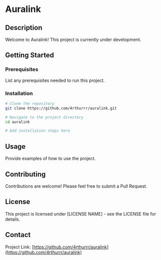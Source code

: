 # Auralink

## Description

Welcome to Auralink! This project is currently under development.

## Getting Started

### Prerequisites

List any prerequisites needed to run this project.

### Installation

```bash
# Clone the repository
git clone https://github.com/4rthurrr/auralink.git

# Navigate to the project directory
cd auralink

# Add installation steps here
```

## Usage

Provide examples of how to use the project.

## Contributing

Contributions are welcome! Please feel free to submit a Pull Request.

## License

This project is licensed under [LICENSE NAME] - see the LICENSE file for details.

## Contact

Project Link: [https://github.com/4rthurrr/auralink](https://github.com/4rthurrr/auralink)
